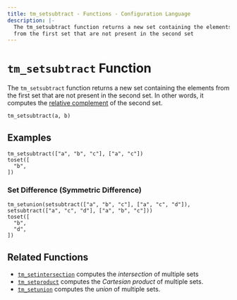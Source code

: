 ```yaml
---
title: tm_setsubtract - Functions - Configuration Language
description: |-
  The tm_setsubtract function returns a new set containing the elements
  from the first set that are not present in the second set
---
```


# `tm_setsubtract` Function

The `tm_setsubtract` function returns a new set containing the elements from the first set that are not present in the second set. In other words, it computes the
[relative complement](https://en.wikipedia.org/wiki/Complement_\(set_theory\)#Relative_complement) of the second set.

```hcl
tm_setsubtract(a, b)
```

## Examples

```
tm_setsubtract(["a", "b", "c"], ["a", "c"])
toset([
  "b",
])
```

### Set Difference (Symmetric Difference)

```
tm_setunion(setsubtract(["a", "b", "c"], ["a", "c", "d"]), setsubtract(["a", "c", "d"], ["a", "b", "c"]))
toset([
  "b",
  "d",
])
```

## Related Functions

* [`tm_setintersection`](./tm_setintersection.md) computes the _intersection_ of multiple sets
* [`tm_setproduct`](./tm_setproduct.md) computes the _Cartesian product_ of multiple
  sets.
* [`tm_setunion`](./tm_setunion.md) computes the _union_ of
  multiple sets.
